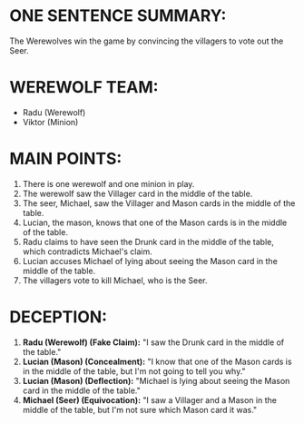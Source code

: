 # ONE SENTENCE SUMMARY:
The Werewolves win the game by convincing the villagers to vote out the Seer.

# WEREWOLF TEAM:
- Radu (Werewolf)
- Viktor (Minion)

# MAIN POINTS:
1. There is one werewolf and one minion in play.
2. The werewolf saw the Villager card in the middle of the table.
3. The seer, Michael, saw the Villager and Mason cards in the middle of the table.
4. Lucian, the mason, knows that one of the Mason cards is in the middle of the table.
5. Radu claims to have seen the Drunk card in the middle of the table, which contradicts Michael's claim.
6. Lucian accuses Michael of lying about seeing the Mason card in the middle of the table.
7. The villagers vote to kill Michael, who is the Seer.

# DECEPTION:
1. **Radu (Werewolf) (Fake Claim):** "I saw the Drunk card in the middle of the table."
2. **Lucian (Mason) (Concealment):** "I know that one of the Mason cards is in the middle of the table, but I'm not going to tell you why."
3. **Lucian (Mason) (Deflection):** "Michael is lying about seeing the Mason card in the middle of the table."
4. **Michael (Seer) (Equivocation):** "I saw a Villager and a Mason in the middle of the table, but I'm not sure which Mason card it was."